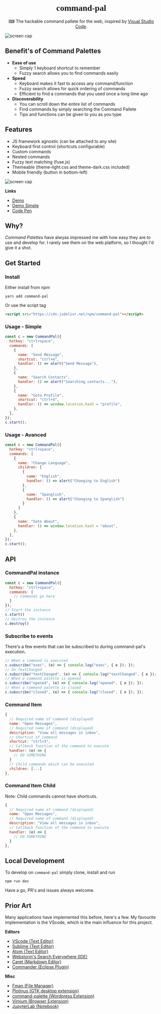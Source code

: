 <h1 align="center" style="font-family: mono">command-pal</h1>
<p align="center">⌨ The hackable command pallete for the web, inspired by <a href="https://github.com/microsoft/vscode">Visual Studio Code</a>.</p>

![screen cap](https://i.imgur.com/jhJjLVL.gif)

## Benefit's of Command Palettes

- **Ease of use**
	- Simply 1 keyboard shortcut to remember
	- Fuzzy search allows you to find commands easily
- **Speed**
	- Keyboard makes it fast to access any command/function
	- Fuzzy search allows for quick ordering of commands
	- Efficient to find a commands that you used once a long time ago
- **Discoverability**
	- You can scroll down the entire list of commands
	- Find commands by simply searching the Command Pallete
	- Tips and functions can be given to you as you type

## Features

- JS framework agnostic (can be attached to any site)
- Keyboard first control (shortcuts configurable)
- Custom commands
- Nested commands
- Fuzzy text matching (fuse.js)
- Themeable (theme-light.css and theme-dark.css included)
- Mobile friendly (button in bottom-left)

![screen cap](https://i.imgur.com/Bb6njpV.gif)

**Links**

- [Demo](https://benwinding.github.io/command-pal/demos/cp-advanced)
- [Demo Simple](https://benwinding.github.io/command-pal/demos/cp-simple)
- [Code Pen](https://codepen.io/benaloney/pen/BaobQmd)

## Why?

_Command Palettes_ have alwyas impressed me with how easy they are to use and develop for. I rarely see them on the web platform, so I thought I'd give it a shot.

## Get Started

### Install

Either install from npm

`yarn add command-pal`

Or use the script tag

```html
<script src="https://cdn.jsdelivr.net/npm/command-pal"></script>
```

### Usage - Simple

``` js
const c = new CommandPal({
  hotkey: "ctrl+space",
  commands: [
    {
      name: "Send Message",
      shortcut: "ctrl+m",
      handler: () => alert("Send Message"),
    },
    {
      name: "Search Contacts",
      handler: () => alert("Searching contacts..."),
    },
    {
      name: "Goto Profile",
      shortcut: "ctrl+4",
      handler: () => window.location.hash = "profile",
    },
  ],
});
c.start();
```

### Usage - Avanced

``` js
const c = new CommandPal({
  hotkey: "ctrl+space",
  commands: [
    {
      name: "Change Language",
      children: [
        {
          name: "English",
          handler: () => alert("Changing to English")
        },
        {
          name: "Spanglish",
          handler: () => alert("Changing to Spanglish")
        }
      ]
    },
    {
      name: "Goto About",
      handler: () => window.location.hash = "about",
    },
  ],
});
c.start();
```

## API

### CommandPal instance
``` js
const c = new CommandPal({
  hotkey: "ctrl+space",
  commands: [
    // Commands go here
  ]
});
// Start the instance
c.start()
// Destroy the instance
c.destroy()
```

### Subscribe to events
There's a few events that can be subscribed to during command-pal's execution.

``` js
// When a command is executed
c.subscribe("exec", (e) => { console.log("exec", { e }); });
// On TextChanged
c.subscribe("textChanged", (e) => { console.log("textChanged", { e }); });
// When a command palette is opened
c.subscribe("opened", (e) => { console.log("opened", { e }); });
// When a command palette is closed
c.subscribe("closed", (e) => { console.log("closed", { e }); });
```

### Command Item

``` js
{
  // Required name of command (displayed)
  name: "Open Messages",
  // Required name of command (displayed)
  description: "View all messages in inbox",
  // Shortcut of command
  shortcut: "ctrl+3",
  // Callback function of the command to execute
  handler: (e) => {
    // DO SOMETHING
  }
  // Child commands which can be executed
  children: [...]
},
```

### Command Item Child

Note: Child commands cannot have shortcuts.

``` js
{
  // Required name of command (displayed)
  name: "Open Messages",
  // Required name of command (displayed)
  description: "View all messages in inbox",
  // Callback function of the command to execute
  handler: (e) => {
    // DO SOMETHING
  }
},
```

## Local Development

To develop on `command-pal` simply clone, install and run

```
npm run dev
```

Have a go, PR's and issues always welcome.

## Prior Art
Many applications have implemented this before, here's a few. My favourite implementation is the VScode, which is the main influence for this project.

**Editors**

- [VScode (Text Editor)](https://code.visualstudio.com/docs/getstarted/tips-and-tricks#_command-palette)
- [Sublime (Text Editor)](https://www.sublimetext.com/)
- [Atom (Text Editor)](https://atom.io/packages/command-palette)
- [Webstorm's Search Everywhere (IDE)](https://www.jetbrains.com/help/webstorm/searching-everywhere.html?search=search)
- [Caret (Markdown Editor)](https://caret.io/v2)
- [Commander (Eclipse Plugin)](https://github.com/dakaraphi/eclipse-plugin-commander#kavi-implemented-features-for-all-interfaces)

**Misc**

- [Fman (File Manager)](https://fman.io/)
- [Plotinus (GTK desktop extension)](https://github.com/p-e-w/plotinus)
- [command-palette (Wordpress Extension)](https://wordpress.org/plugins/command-palette/)
- [Vimium (Browser Extension)](https://chrome.google.com/webstore/detail/vimium/dbepggeogbaibhgnhhndojpepiihcmeb)
- [JupyterLab (Notebook)](https://jupyterlab.readthedocs.io/en/stable/user/commands.html)
